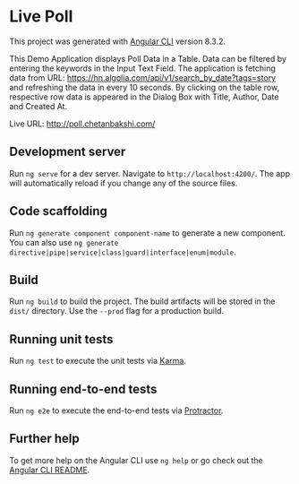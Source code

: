 # Live Poll

This project was generated with [Angular CLI](https://github.com/angular/angular-cli) version 8.3.2.

This Demo Application displays Poll Data in a Table. Data can be filtered by entering the keywords in the Input Text Field. The application is fetching data from URL: https://hn.algolia.com/api/v1/search_by_date?tags=story and refreshing the data in every 10 seconds. By clicking on the table row, respective row data is appeared in the Dialog Box with Title, Author, Date and Created At.

Live URL: http://poll.chetanbakshi.com/

## Development server

Run `ng serve` for a dev server. Navigate to `http://localhost:4200/`. The app will automatically reload if you change any of the source files.

## Code scaffolding

Run `ng generate component component-name` to generate a new component. You can also use `ng generate directive|pipe|service|class|guard|interface|enum|module`.

## Build

Run `ng build` to build the project. The build artifacts will be stored in the `dist/` directory. Use the `--prod` flag for a production build.

## Running unit tests

Run `ng test` to execute the unit tests via [Karma](https://karma-runner.github.io).

## Running end-to-end tests

Run `ng e2e` to execute the end-to-end tests via [Protractor](http://www.protractortest.org/).

## Further help

To get more help on the Angular CLI use `ng help` or go check out the [Angular CLI README](https://github.com/angular/angular-cli/blob/master/README.md).
